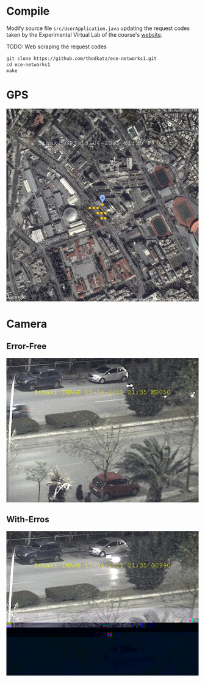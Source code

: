 # Compile

Modify source file `src/UserApplication.java` updating the request codes taken by the Experimental Virtual Lab of the course's [website](http://ithaki.eng.auth.gr/netlab/).

TODO: Web scraping the request codes

```shell
git clone https://github.com/thodkatz/ece-networks1.git
cd ece-networks1
make
```

# GPS

![gps](media/session1/gps.jpg)

# Camera

## Error-Free
![image no error](media/session1/image_error_free_fix.jpg)

## With-Erros
![image yes error](media/session1/image_with_errors_fix.jpg)
